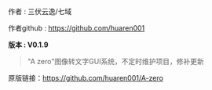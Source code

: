 作者            : 三伏云逸/七域


作者github : https://github.com/huaren001


**版本            : V0.1.9**

>"A zero"图像转文字GUI系统，不定时维护项目，修补更新

原版链接：https://github.com/huaren001/A-zero
